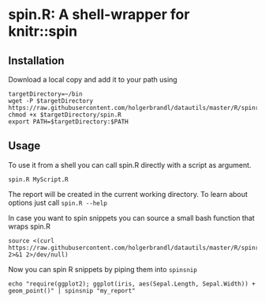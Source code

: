 spin.R: A shell-wrapper for knitr::spin
===


Installation
---

Download a local copy and add it to your path using
```
targetDirectory=~/bin
wget -P $targetDirectory https://raw.githubusercontent.com/holgerbrandl/datautils/master/R/spinr/spin.R
chmod +x $targetDirectory/spin.R
export PATH=$targetDirectory:$PATH
```


Usage
---

To use it from a shell you can call spin.R directly with a script as argument.
```
spin.R MyScript.R
```
The report will be created in the current working directory. To learn about options just call `spin.R --help`

In case you want to spin snippets you can source a small bash function that wraps spin.R
```
source <(curl https://raw.githubusercontent.com/holgerbrandl/datautils/master/R/spinr/spin_utils.sh 2>&1 2>/dev/null)
```
Now you can spin R snippets by piping them into `spinsnip`

```
echo "require(ggplot2); ggplot(iris, aes(Sepal.Length, Sepal.Width)) + geom_point()" | spinsnip "my_report"
```




